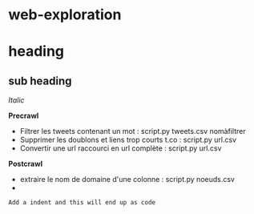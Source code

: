 # web-exploration

heading
==============
sub heading
--------------

*Italic*


**Precrawl**

- Filtrer les tweets contenant un mot :                 script.py tweets.csv nomàfiltrer
- Supprimer les doublons et liens trop courts t.co :    script.py url.csv
- Convertir une url raccourci en url complète    :      script.py url.csv 

**Postcrawl**
 

- extraire le nom de domaine d'une colonne :            script.py noeuds.csv
-

    Add a indent and this will end up as code
